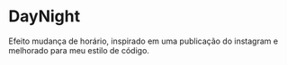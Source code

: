 # DayNight

Efeito mudança de horário, inspirado em uma publicação do instagram e melhorado para meu estilo de código.
